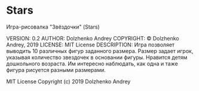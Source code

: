 # Stars

Игра-рисовалка "Звёздочки" (Stars)

VERSION: 0.2
AUTHOR: Dolzhenko Andrey
COPYRIGHT: © Dolzhenko Andrey, 2019
LICENSE: MIT License
DESCRIPTION:
Игра позволяет выводить 10 различных фигур заданного размера. 
Размер задает игрок, указывая количество звездочек в основании фигуры.
Нравится детям дошкольного возраста. Им интересно наблюдать, как одна и таже фигура рисуется разными размерами.

MIT License
Copyright (c) 2019 Dolzhenko Andrey
